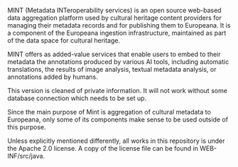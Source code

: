 MINT (Metadata INTeroperability services) is an open source web-based data aggregation platform used by cultural heritage content providers for managing their metadata records and for publishing them to Europeana. It is a component of the Europeana ingestion infrastructure, maintained as part of the data space for cultural heritage. 

MINT  offers as added-value services that  enable users to embed to their metadata the annotations produced by various AI tools, including automatic translations,  the results of image analysis, textual metadata analysis, or annotations added by humans.

This version is cleaned of private information. It will not work without some database connection which needs to be set up.

Since the main purpose of Mint is aggregation of cultural metadata to Europeana,
only some of its components make sense to be used outside of this purpose.

Unless explicitly mentioned differently, all works in this repository is under the Apache 2.0 license. A copy of the license file can be found in WEB-INF/src/java.

